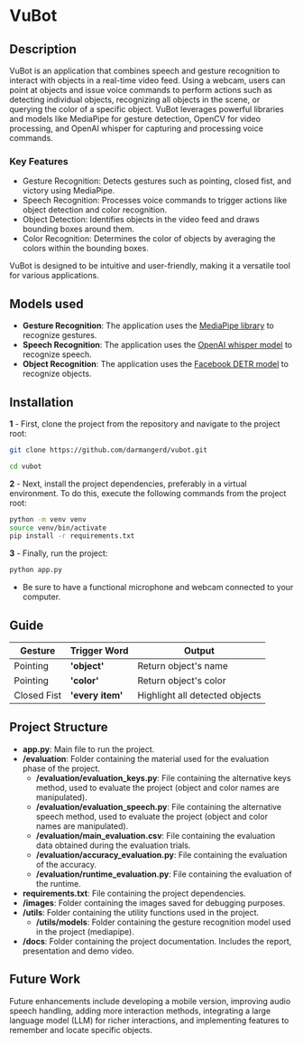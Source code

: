 # VuBot

## Description
VuBot is an application that combines speech and gesture recognition to interact with objects in a real-time video feed. Using a webcam, users can point at objects and issue voice commands to perform actions such as detecting individual objects, recognizing all objects in the scene, or querying the color of a specific object. VuBot leverages powerful libraries and models like MediaPipe for gesture detection, OpenCV for video processing, and OpenAI whisper for capturing and processing voice commands.

### Key Features
- Gesture Recognition: Detects gestures such as pointing, closed fist, and victory using MediaPipe.
- Speech Recognition: Processes voice commands to trigger actions like object detection and color recognition.
- Object Detection: Identifies objects in the video feed and draws bounding boxes around them.
- Color Recognition: Determines the color of objects by averaging the colors within the bounding boxes.
  
VuBot is designed to be intuitive and user-friendly, making it a versatile tool for various applications. 

## Models used
- **Gesture Recognition**: The application uses the [MediaPipe library](https://ai.google.dev/edge/mediapipe/solutions/vision/gesture_recognizer) to recognize gestures. 
- **Speech Recognition**: The application uses the [OpenAI whisper model](https://github.com/openai/whisper) to recognize speech.
- **Object Recognition**: The application uses the [Facebook DETR model](https://huggingface.co/facebook/detr-resnet-50) to recognize objects.

## Installation

**1** - First, clone the project from the repository and navigate to the project root:
```sh
git clone https://github.com/darmangerd/vubot.git

cd vubot
```
  
**2** - Next, install the project dependencies, preferably in a virtual environment. To do this, execute the following commands from the project root:
```sh
python -m venv venv
source venv/bin/activate
pip install -r requirements.txt
```

**3** - Finally, run the project:
```sh
python app.py
```
- Be sure to have a functional microphone and webcam connected to your computer.

## Guide

| Gesture            | Trigger Word      | Output                         |
|--------------------|-------------------|--------------------------------|
| Pointing | **'object'**      | Return object's name           |
| Pointing | **'color'**       | Return object's color          |
| Closed Fist        | **'every item'**  | Highlight all detected objects | 

## Project Structure
- **app.py**: Main file to run the project.
- **/evaluation**: Folder containing the material used for the evaluation phase of the project.
  - **/evaluation/evaluation_keys.py**: File containing the alternative keys method, used to evaluate the project (object and color names are manipulated).
  - **/evaluation/evaluation_speech.py**: File containing the alternative speech method, used to evaluate the project (object and color names are manipulated).
  - **/evaluation/main_evaluation.csv**: File containing the evaluation data obtained during the evaluation trials.
  - **/evaluation/accuracy_evaluation.py**: File containing the evaluation of the accuracy.
  - **/evaluation/runtime_evaluation.py**: File containing the evaluation of the runtime.
- **requirements.txt**: File containing the project dependencies.
- **/images**: Folder containing the images saved for debugging purposes.
- **/utils**: Folder containing the utility functions used in the project.
  - **/utils/models**: Folder containing the gesture recognition model used in the project (mediapipe).
- **/docs**: Folder containing the project documentation. Includes the report, presentation and demo video.


## Future Work
Future enhancements include developing a mobile version, improving audio speech handling, adding more interaction methods, integrating a large language model (LLM) for richer interactions, and implementing features to remember and locate specific objects.

